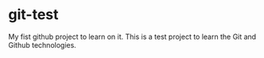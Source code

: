 # git-test
My fist github project to learn on it.
This is a test project to learn the Git and Github technologies.
